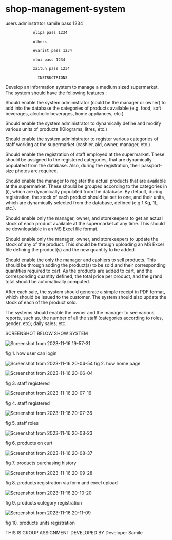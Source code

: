 # shop-management-system

users 
  adminstrator samile pass 1234
  
                olipa pass 1234

                others 

                evarist pass 1234

                mtui pass 1234

                zaitun pass 1234

                  INSTRUCTRIONS

Develop an information system to manage a medium sized supermarket. The system should have the following
features :

Should enable the system administrator (could be the manager or owner) to add into the database the
categories of products available (e.g. food, soft beverages, alcoholic beverages, home appliances, etc.)

Should enable the system administrator to dynamically define and modify various units of products
(Kilograms, litres, etc.)

Should enable the system administrator to register various categories of staff working at the
supermarket (cashier, aid, owner, manager, etc.)

Should enable the registration of staff employed at the supermarket. These should be assigned to the
registered categories, that are dynamically populated from the database. Also, during the registration,
their passport-size photos are required.

Should enable the manager to register the actual products that are available at the supermarket. These
should be grouped according to the categories in (i), which are dynamically populated from the
database. By default, during registration, the stock of each product should be set to one, and their units,
which are dynamically selected from the database, defined (e.g 1 Kg, 1L, etc.).

Should enable only the manager, owner, and storekeepers to get an actual stock of each product
available at the supermarket at any time. This should be downloadable in an MS Excel file format.

Should enable only the manager, owner, and storekeepers to update the stock of any of the product.
This should be through uploading an MS Excel file defining the product(s) and the new quantity to be
added.

Should enable the only the manager and cashiers to sell products. This should be through adding the
product(s) to be sold and their corresponding quantities required to cart. As the products are added to
cart, and the corresponding quantity defined, the total price per product, and the grand total should be
automatically computed.

After each sale, the system should generate a simple receipt in PDF format, which should be issued to
the customer. The system should also update the stock of each of the product sold.

The systems should enable the owner and the manager to see various reports, such as, the number of all
the staff (categories according to roles, gender, etc); daily sales; etc.

SCREENSHOT BELOW SHOW SYSTEM

![Screenshot from 2023-11-16 19-57-31](https://github.com/yohana-samile/shop-management-system/assets/99715781/b00f6c26-6b37-4212-9943-3c42dafc86ef)

fig 1. how user can login

![Screenshot from 2023-11-16 20-04-54](https://github.com/yohana-samile/shop-management-system/assets/99715781/ee895778-00a6-4a78-8eb9-34d41fcb2cb6)
fig 2. how home page

![Screenshot from 2023-11-16 20-06-04](https://github.com/yohana-samile/shop-management-system/assets/99715781/fd7903b0-eb54-4a54-8f6b-81ac25afac06)

fig 3. staff registered

![Screenshot from 2023-11-16 20-07-16](https://github.com/yohana-samile/shop-management-system/assets/99715781/8eaf82fe-8c3d-473f-95ce-cc505e85f9a0)

fig 4. staff registered

![Screenshot from 2023-11-16 20-07-36](https://github.com/yohana-samile/shop-management-system/assets/99715781/ff8edacc-0c19-40f2-99a4-c86a2cab3252)

fig 5. staff roles

![Screenshot from 2023-11-16 20-08-23](https://github.com/yohana-samile/shop-management-system/assets/99715781/f9fd14c4-0d4b-403c-8a0e-3036d6d63605)

fig 6. products on curt

![Screenshot from 2023-11-16 20-08-37](https://github.com/yohana-samile/shop-management-system/assets/99715781/22f76939-e0cd-4d70-b546-f5c689184a58)

fig 7. products purchasing history

![Screenshot from 2023-11-16 20-09-28](https://github.com/yohana-samile/shop-management-system/assets/99715781/d85ab963-a41f-4fe5-a50d-e7494b6f5fee)

fig 8. products registration via form and excel upload

![Screenshot from 2023-11-16 20-10-20](https://github.com/yohana-samile/shop-management-system/assets/99715781/2d0689f8-cbf2-4874-a51b-649b200bedb4)

fig 9. products cutegory registration

![Screenshot from 2023-11-16 20-11-09](https://github.com/yohana-samile/shop-management-system/assets/99715781/d17639bb-e918-4eb5-a0fe-918cd39a061f)

fig 10. products units registration

THIS IS GROUP ASSIGNMENT DEVELOPED BY Developer Samile
